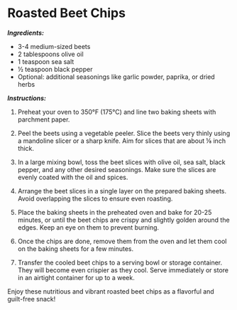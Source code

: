 # Roasted Beet Chips

***Ingredients:***
- 3-4 medium-sized beets
- 2 tablespoons olive oil
- 1 teaspoon sea salt
- ½ teaspoon black pepper
- Optional: additional seasonings like garlic powder, paprika, or dried herbs

***Instructions:***

1. Preheat your oven to 350°F (175°C) and line two baking sheets with parchment paper.

2. Peel the beets using a vegetable peeler. Slice the beets very thinly using a mandoline slicer or a sharp knife. Aim for slices that are about ⅛ inch thick.

3. In a large mixing bowl, toss the beet slices with olive oil, sea salt, black pepper, and any other desired seasonings. Make sure the slices are evenly coated with the oil and spices.

4. Arrange the beet slices in a single layer on the prepared baking sheets. Avoid overlapping the slices to ensure even roasting.

5. Place the baking sheets in the preheated oven and bake for 20-25 minutes, or until the beet chips are crispy and slightly golden around the edges. Keep an eye on them to prevent burning.

6. Once the chips are done, remove them from the oven and let them cool on the baking sheets for a few minutes.

7. Transfer the cooled beet chips to a serving bowl or storage container. They will become even crispier as they cool. Serve immediately or store in an airtight container for up to a week.

Enjoy these nutritious and vibrant roasted beet chips as a flavorful and guilt-free snack!